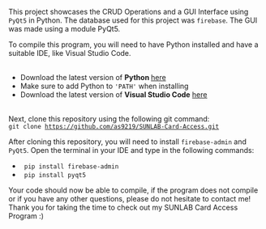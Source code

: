 This project showcases the CRUD Operations and a GUI Interface using <code>PyQt5</code> in Python. The database used for this project was <code>firebase</code>. The GUI was made using a module PyQt5.

To compile this program, you will need to have Python installed and have a suitable IDE, like Visual Studio Code.<br><br>
- Download the latest version of <b>Python </b><a href="https://www.python.org/downloads/">here</a>
- Make sure to add Python to <code>'PATH'</code> when installing<br>
- Download the latest version of <b>Visual Studio Code</b> <a href= "https://code.visualstudio.com/">here</a>

<br>Next, clone this repository using the following git command: <br>
  <code>git clone https://github.com/as9219/SUNLAB-Card-Access.git</code>

After cloning this repository, you will need to install <code>firebase-admin</code> and <code>PyQt5</code>. Open the terminal in your IDE and type in the following commands:
- <code> pip install firebase-admin </code>
- <code> pip install pyqt5 </code>

Your code should now be able to compile, if the program does not compile or if you have any other questions, please do not hesitate to contact me!
<br>Thank you for taking the time to check out my SUNLAB Card Access Program :)
